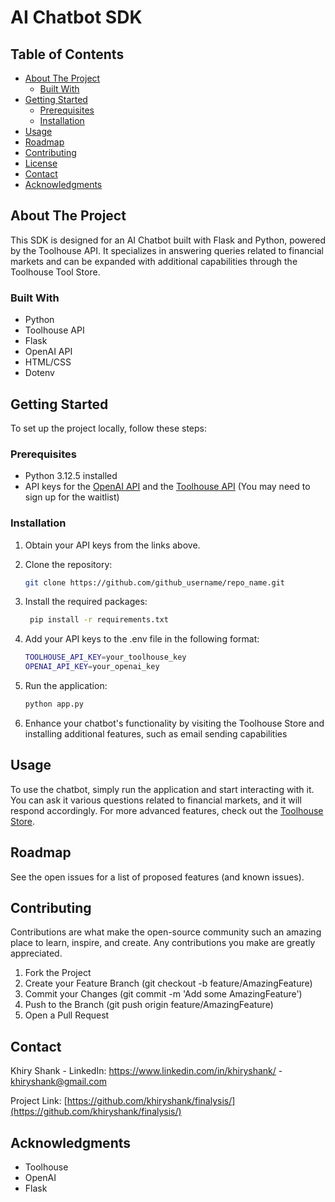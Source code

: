 # AI Chatbot SDK

## Table of Contents

- [About The Project](#about-the-project)
  - [Built With](#built-with)
- [Getting Started](#getting-started)
  - [Prerequisites](#prerequisites)
  - [Installation](#installation)
- [Usage](#usage)
- [Roadmap](#roadmap)
- [Contributing](#contributing)
- [License](#license)
- [Contact](#contact)
- [Acknowledgments](#acknowledgments)

## About The Project

This SDK is designed for an AI Chatbot built with Flask and Python, powered by the Toolhouse API. It specializes in answering queries related to financial markets and can be expanded with additional capabilities through the Toolhouse Tool Store.

### Built With

- Python
- Toolhouse API
- Flask
- OpenAI API
- HTML/CSS
- Dotenv

## Getting Started

To set up the project locally, follow these steps:

### Prerequisites

- Python 3.12.5 installed
- API keys for the [OpenAI API](https://platform.openai.com/api-keys) and the [Toolhouse API](https://app.toolhouse.ai/settings/api-keys) (You may need to sign up for the waitlist)

### Installation

1. Obtain your API keys from the links above.
2. Clone the repository:
   ```sh
   git clone https://github.com/github_username/repo_name.git

3. Install the required packages:

   ```sh
    pip install -r requirements.txt

4. Add your API keys to the .env file in the following format:
   ```sh
   TOOLHOUSE_API_KEY=your_toolhouse_key
   OPENAI_API_KEY=your_openai_key
5. Run the application:
    ```sh
   python app.py
6. Enhance your chatbot's functionality by visiting the Toolhouse Store and installing additional features, such as email sending capabilities

  
## Usage
To use the chatbot, simply run the application and start interacting with it. You can ask it various questions related to financial markets, and it will respond accordingly. For more advanced features, check out the [Toolhouse Store](https://app.toolhouse.ai/store).

## Roadmap
See the open issues for a list of proposed features (and known issues).

## Contributing

Contributions are what make the open-source community such an amazing place to learn, inspire, and create. Any contributions you make are greatly appreciated.

1. Fork the Project
2. Create your Feature Branch (git checkout -b feature/AmazingFeature)
3. Commit your Changes (git commit -m 'Add some AmazingFeature')
4. Push to the Branch (git push origin feature/AmazingFeature)
5. Open a Pull Request

## Contact
Khiry Shank - LinkedIn: https://www.linkedin.com/in/khiryshank/ - khiryshank@gmail.com

Project Link: [https://github.com/khiryshank/finalysis/](https://github.com/khiryshank/finalysis/)

## Acknowledgments
  - Toolhouse
  - OpenAI
  - Flask




